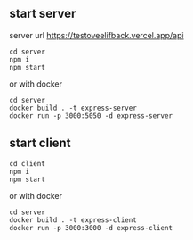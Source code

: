 ## start server
server url https://testoveelifback.vercel.app/api
```
cd server
npm i
npm start
```
or with docker
```
cd server
docker build . -t express-server
docker run -p 3000:5050 -d express-server
```
## start client

```
cd client
npm i
npm start
```
or with docker
```
cd server
docker build . -t express-client
docker run -p 3000:3000 -d express-client
```

